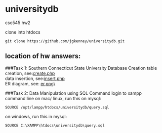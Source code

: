 # universitydb
csc545 hw2

clone into htdocs

    git clone https://github.com/jgkenney/universitydb.git

## location of hw answers:

###Task 1: Southern Connecticut State University Database Creation
table creation, see:[create.php](https://github.com/jgkenney/universitydb/tree/master/php/create.php)\
data insertion, see:[insert.php](https://github.com/jgkenney/universitydb/tree/master/php/insert.php)\
ER diagram, see: [er.png](https://github.com/jgkenney/universitydb/tree/master/er.png)\


###Task 2: Data Manipulation using SQL Command
login to xampp command line
on mac/ linux, run this on mysql:

    SOURCE /opt/lampp/htdocs/universitydb/query.sql
    
on windows, run this in mysql:

    SOURCE C:\XAMPP\htdocs\universitydb\query.sql

